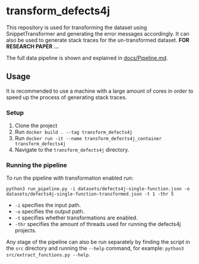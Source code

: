 # transform_defects4j

This repository is used for transforming the dataset using SnippetTransformer and generating the error messages accordingly.
It can also be used to generate stack traces for the un-transformed dataset.
**FOR RESEARCH PAPER ...**

The full data pipeline is shown and explained in [docs/Pipeline.md](docs/Pipeline.md).

## Usage

It is recommended to use a machine with a large amount of cores in order to speed up the process of generating stack traces.

### Setup

1. Clone the project
2. Run `docker build . --tag transform_defects4j`
3. Run `docker run -it --name transform_defects4j_container transform_defects4j`
4. Navigate to the `transform_defects4j` directory.

### Running the pipeline

To run the pipeline with transformation enabled run:

```
python3 run_pipeline.py -i datasets/defects4j-single-function.json -o datasets/defects4j-single-function-transformed.json -t 1 -thr 5
```
- `-i` specifies the input path.
- `-o` specifies the output path.
- `-t` specifies whether transformations are enabled.
- `-thr` specifies the amount of threads used for running the defects4j projects.

Any stage of the pipeline can also be run separately by finding the script in the `src` directory and running the `--help` command,
for example: `python3 src/extract_functions.py --help`.